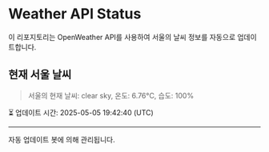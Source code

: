 
# Weather API Status

이 리포지토리는 OpenWeather API를 사용하여 서울의 날씨 정보를 자동으로 업데이트합니다.

## 현재 서울 날씨
> 서울의 현재 날씨: clear sky, 온도: 6.76°C, 습도: 100%

⏳ 업데이트 시간: 2025-05-05 19:42:40 (UTC)

---
자동 업데이트 봇에 의해 관리됩니다.
